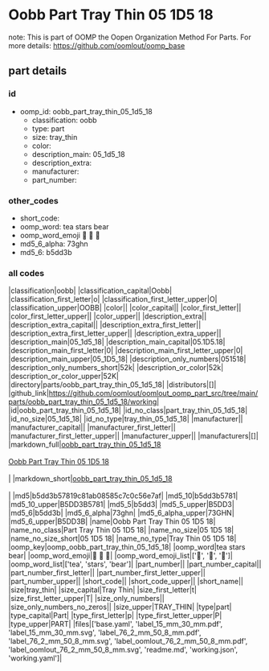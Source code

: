 # Oobb Part Tray Thin 05 1D5 18  

note: This is part of OOMP the Oopen Organization Method For Parts. For more details: https://github.com/oomlout/oomp_base

##  part details





### id
* oomp_id: oobb_part_tray_thin_05_1d5_18
  * classification: oobb
  * type: part
  * size: tray_thin
  * color: 
  * description_main: 05_1d5_18
  * description_extra: 
  * manufacturer: 
  * part_number: 

### other_codes
* short_code: 
* oomp_word: tea stars bear
* oomp_word_emoji :tea: :stars: :bear:
* md5_6_alpha: 73ghn
* md5_6: b5dd3b

### all codes 
|classification|oobb|
|classification_capital|Oobb|
|classification_first_letter|o|
|classification_first_letter_upper|O|
|classification_upper|OOBB|
|color||
|color_capital||
|color_first_letter||
|color_first_letter_upper||
|color_upper||
|description_extra||
|description_extra_capital||
|description_extra_first_letter||
|description_extra_first_letter_upper||
|description_extra_upper||
|description_main|05_1d5_18|
|description_main_capital|05.1D5.18|
|description_main_first_letter|0|
|description_main_first_letter_upper|0|
|description_main_upper|05_1D5_18|
|description_only_numbers|051518|
|description_only_numbers_short|52k|
|description_or_color|52k|
|description_or_color_upper|52K|
|directory|parts/oobb_part_tray_thin_05_1d5_18|
|distributors|[]|
|github_link|https://github.com/oomlout/oomlout_oomp_part_src/tree/main/parts/oobb_part_tray_thin_05_1d5_18/working|
|id|oobb_part_tray_thin_05_1d5_18|
|id_no_class|part_tray_thin_05_1d5_18|
|id_no_size|05_1d5_18|
|id_no_type|tray_thin_05_1d5_18|
|manufacturer||
|manufacturer_capital||
|manufacturer_first_letter||
|manufacturer_first_letter_upper||
|manufacturer_upper||
|manufacturers|[]|
|markdown_full|[oobb_part_tray_thin_05_1d5_18](https://github.com/oomlout/oomlout_oomp_part_src/tree/main/parts/oobb_part_tray_thin_05_1d5_18/working)<br>[](https://github.com/oomlout/oomlout_oomp_part_src/tree/main/parts/oobb_part_tray_thin_05_1d5_18/working)<br>[Oobb Part Tray Thin 05 1D5 18](https://github.com/oomlout/oomlout_oomp_part_src/tree/main/parts/oobb_part_tray_thin_05_1d5_18/working)<br><br>|
|markdown_short|[oobb_part_tray_thin_05_1d5_18](https://github.com/oomlout/oomlout_oomp_part_src/tree/main/parts/oobb_part_tray_thin_05_1d5_18/working)<br><br>|
|md5|b5dd3b57819c81ab08585c7c0c56e7af|
|md5_10|b5dd3b5781|
|md5_10_upper|B5DD3B5781|
|md5_5|b5dd3|
|md5_5_upper|B5DD3|
|md5_6|b5dd3b|
|md5_6_alpha|73ghn|
|md5_6_alpha_upper|73GHN|
|md5_6_upper|B5DD3B|
|name|Oobb Part Tray Thin 05 1D5 18|
|name_no_class|Part Tray Thin 05 1D5 18|
|name_no_size|05 1D5 18|
|name_no_size_short|05 1D5 18|
|name_no_type|Tray Thin 05 1D5 18|
|oomp_key|oomp_oobb_part_tray_thin_05_1d5_18|
|oomp_word|tea stars bear|
|oomp_word_emoji|:tea: :stars: :bear:|
|oomp_word_emoji_list|[':tea:', ':stars:', ':bear:']|
|oomp_word_list|['tea', 'stars', 'bear']|
|part_number||
|part_number_capital||
|part_number_first_letter||
|part_number_first_letter_upper||
|part_number_upper||
|short_code||
|short_code_upper||
|short_name||
|size|tray_thin|
|size_capital|Tray Thin|
|size_first_letter|t|
|size_first_letter_upper|T|
|size_only_numbers||
|size_only_numbers_no_zeros||
|size_upper|TRAY_THIN|
|type|part|
|type_capital|Part|
|type_first_letter|p|
|type_first_letter_upper|P|
|type_upper|PART|
|files|['base.yaml', 'label_15_mm_30_mm.pdf', 'label_15_mm_30_mm.svg', 'label_76_2_mm_50_8_mm.pdf', 'label_76_2_mm_50_8_mm.svg', 'label_oomlout_76_2_mm_50_8_mm.pdf', 'label_oomlout_76_2_mm_50_8_mm.svg', 'readme.md', 'working.json', 'working.yaml']|
